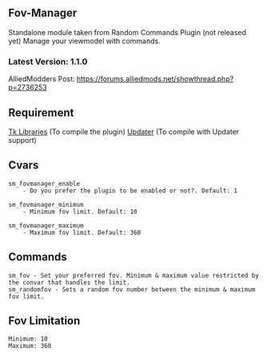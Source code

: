 ## Fov-Manager
Standalone module taken from Random Commands Plugin (not released yet)
Manage your viewmodel with commands.

### Latest Version: 1.1.0

AlliedModders Post: https://forums.alliedmods.net/showthread.php?p=2736253

## Requirement
[Tk Libraries](https://github.com/Teamkiller324/Tklib) (To compile the plugin)
[Updater](https://github.com/Teamkiller324/Updater) (To compile with Updater support)

## Cvars
```
sm_fovmanager_enable
	- Do you prefer the plugin to be enabled or not?. Default: 1

sm_fovmanager_minimum
	- Minimum fov limit. Default: 10

sm_fovmanager_maximum
	- Maximum fov limit. Default: 360
```

## Commands
```
sm_fov - Set your preferred fov. Minimum & maximum value restricted by the convar that handles the limit.
sm_randomfov - Sets a random fov number between the minimum & maximum fov limit.
```

## Fov Limitation
```
Minimum: 10
Maximum: 360
```
